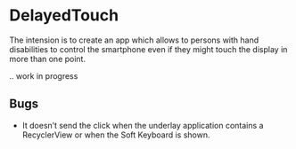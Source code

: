 # DelayedTouch

The intension is to create an app which allows to persons with hand disabilities to control the smartphone even if they might touch the display in more than one point.

.. work in progress

## Bugs
* It doesn’t send the click when the underlay application contains a RecyclerView or when the Soft Keyboard is shown.

